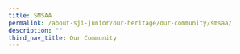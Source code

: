 ```yaml
---
title: SMSAA
permalink: /about-sji-junior/our-heritage/our-community/smsaa/
description: ""
third_nav_title: Our Community
---
```

